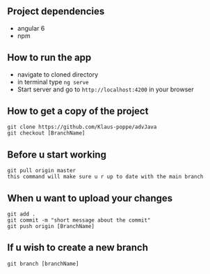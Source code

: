 ## Project dependencies
* angular 6
* npm

## How to run the app
* navigate to cloned directory
* in terminal type `ng serve`
* Start server and go to `http://localhost:4200` in your browser

## How to get a copy of the project
```
git clone https://github.com/Klaus-poppe/advJava
git checkout [BranchName]  
```

## Before u start working 
```
git pull origin master
this command will make sure u r up to date with the main branch 
```
## When u want to upload your changes
```
git add .
git commit -m "short message about the commit"
git push origin [BranchName] 
```
## If u wish to create a new branch 
```
git branch [branchName]
```



